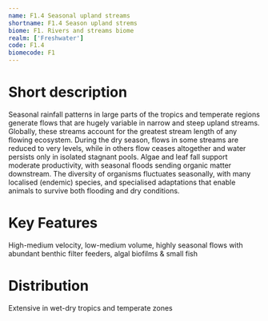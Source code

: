 ```yaml
---
name: F1.4 Seasonal upland streams
shortname: F1.4 Season upland strems
biome: F1. Rivers and streams biome
realm: ['Freshwater']
code: F1.4
biomecode: F1
---
```

# Short description

Seasonal rainfall patterns in large parts of the tropics and temperate regions generate flows that are hugely variable in narrow and steep upland streams. Globally, these streams account for the greatest stream length of any flowing ecosystem. During the dry season, flows in some streams are reduced to very levels, while in others flow ceases altogether and water persists only in isolated stagnant pools. Algae and leaf fall support moderate productivity, with seasonal floods sending organic matter downstream. The diversity of organisms fluctuates seasonally, with many localised (endemic) species, and specialised adaptations that enable animals to survive both flooding and dry conditions.

# Key Features

High-medium velocity, low-medium volume, highly seasonal flows with abundant benthic filter feeders, algal biofilms & small fish

# Distribution

Extensive in wet-dry tropics and temperate zones
